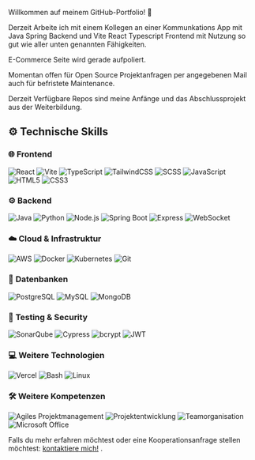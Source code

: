 
<!--
## Hi there 👋
**JinnNexus/JinnNexus** is a ✨ _special_ ✨ repository because its `README.md` (this file) appears on your GitHub profile.

Here are some ideas to get you started:

- 🔭 I’m currently working on ...
- 🌱 I’m currently learning ...
- 👯 I’m looking to collaborate on ...
- 🤔 I’m looking for help with ...
- 💬 Ask me about ...
- 📫 How to reach me: ...
- 😄 Pronouns: ...
- ⚡ Fun fact: ...
-->

Willkommen auf meinem GitHub-Portfolio! 🚀

Derzeit Arbeite ich mit einem Kollegen an einer Kommunkations App mit Java Spring Backend und Vite React Typescript Frontend mit Nutzung so gut wie aller unten genannten Fähigkeiten. 

E-Commerce Seite wird gerade aufpoliert.

Momentan offen für Open Source Projektanfragen per angegebenen Mail auch für befristete Maintenance.

Derzeit Verfügbare Repos sind meine Anfänge und das Abschlussprojekt aus der Weiterbildung.


## ⚙️ Technische Skills

### 🌐 **Frontend**
![React](https://img.shields.io/badge/-React-20232A?logo=react&logoColor=61DAFB&style=for-the-badge)
![Vite](https://img.shields.io/badge/-Vite-646CFF?logo=vite&logoColor=white&style=for-the-badge)
![TypeScript](https://img.shields.io/badge/-TypeScript-3178C6?logo=typescript&logoColor=white&style=for-the-badge)
![TailwindCSS](https://img.shields.io/badge/-TailwindCSS-06B6D4?logo=tailwindcss&logoColor=white&style=for-the-badge)
![SCSS](https://img.shields.io/badge/-SCSS-CC6699?logo=sass&logoColor=white&style=for-the-badge)
![JavaScript](https://img.shields.io/badge/-JavaScript-F7DF1E?logo=javascript&logoColor=black&style=for-the-badge)
![HTML5](https://img.shields.io/badge/-HTML5-E34F26?logo=html5&logoColor=white&style=for-the-badge)
![CSS3](https://img.shields.io/badge/-CSS3-1572B6?logo=css3&logoColor=white&style=for-the-badge)

### ⚙️ **Backend**
![Java](https://img.shields.io/badge/-Java-007396?logo=java&logoColor=white&style=for-the-badge)
![Python](https://img.shields.io/badge/-Python-3776AB?logo=python&logoColor=white&style=for-the-badge)
![Node.js](https://img.shields.io/badge/-Node.js-339933?logo=node.js&logoColor=white&style=for-the-badge)
![Spring Boot](https://img.shields.io/badge/-Spring%20Boot-6DB33F?logo=springboot&logoColor=white&style=for-the-badge)
![Express](https://img.shields.io/badge/-Express-000000?logo=express&logoColor=white&style=for-the-badge)
![WebSocket](https://img.shields.io/badge/-WebSocket-000?logo=websocket&logoColor=white&style=for-the-badge)

### ☁️ **Cloud & Infrastruktur**
![AWS](https://img.shields.io/badge/-AWS-232F3E?logo=amazonaws&logoColor=white&style=for-the-badge)
![Docker](https://img.shields.io/badge/-Docker-2496ED?logo=docker&logoColor=white&style=for-the-badge)
![Kubernetes](https://img.shields.io/badge/-Kubernetes-326CE5?logo=kubernetes&logoColor=white&style=for-the-badge)
![Git](https://img.shields.io/badge/-Git-F05032?logo=git&logoColor=white&style=for-the-badge)

### 💾 **Datenbanken**
![PostgreSQL](https://img.shields.io/badge/-PostgreSQL-4169E1?logo=postgresql&logoColor=white&style=for-the-badge)
![MySQL](https://img.shields.io/badge/-MySQL-4479A1?logo=mysql&logoColor=white&style=for-the-badge)
![MongoDB](https://img.shields.io/badge/-MongoDB-47A248?logo=mongodb&logoColor=white&style=for-the-badge)

### 🧪 **Testing & Security**
![SonarQube](https://img.shields.io/badge/-SonarQube-4E9BCD?logo=sonarqube&logoColor=white&style=for-the-badge)
![Cypress](https://img.shields.io/badge/-Cypress-17202C?logo=cypress&logoColor=white&style=for-the-badge)
![bcrypt](https://img.shields.io/badge/-bcrypt-000?logo=bcrypt&logoColor=white&style=for-the-badge)
![JWT](https://img.shields.io/badge/-JWT-000?logo=json-web-tokens&logoColor=white&style=for-the-badge)

### 💻 **Weitere Technologien**
![Vercel](https://img.shields.io/badge/-Vercel-000000?logo=vercel&logoColor=white&style=for-the-badge)
![Bash](https://img.shields.io/badge/-Bash-4EAA25?logo=gnubash&logoColor=white&style=for-the-badge)
![Linux](https://img.shields.io/badge/-Linux-FCC624?logo=linux&logoColor=black&style=for-the-badge)

### 🛠️ **Weitere Kompetenzen**
![Agiles Projektmanagement](https://img.shields.io/badge/-Agiles%20Projektmanagement-0078D7?style=for-the-badge)
![Projektentwicklung](https://img.shields.io/badge/-Projektentwicklung-4CAF50?style=for-the-badge)
![Teamorganisation](https://img.shields.io/badge/-Teamorganisation-FF5722?style=for-the-badge)
![Microsoft Office](https://img.shields.io/badge/-Microsoft%20Office-D83B01?logo=microsoftoffice&logoColor=white&style=for-the-badge)

Falls du mehr erfahren möchtest oder eine Kooperationsanfrage stellen möchtest: [kontaktiere mich!](mailto:jinnzo999@gmail.com) .


